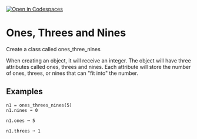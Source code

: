 [![Open in Codespaces](https://classroom.github.com/assets/launch-codespace-2972f46106e565e64193e422d61a12cf1da4916b45550586e14ef0a7c637dd04.svg)](https://classroom.github.com/open-in-codespaces?assignment_repo_id=17396821)
# Ones, Threes and Nines
Create a class called ones_three_nines

When creating an object, it will receive an integer. The object will have three attributes called ones, threes and nines. Each attribute will store the number of ones, threes, or nines that can "fit into" the number.

## Examples
```
n1 = ones_threes_nines(5)
n1.nines ➞ 0

n1.ones ➞ 5

n1.threes ➞ 1
```
